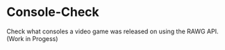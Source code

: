 # Console-Check
Check what consoles a video game was released on using the RAWG API.
(Work in Progess)  